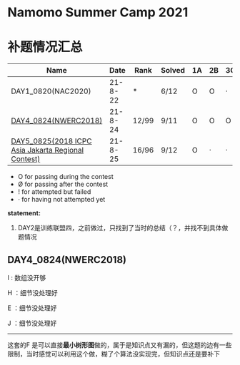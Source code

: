 # Namomo Summer Camp 2021

# 补题情况汇总

| Name                                                         | Date    | Rank  | Solved | 1A   | 2B   | 3C   | 4D   | 5E   | 6F   | 7G   | 8H   | 9I   | 10J  | 11K  | 12L  | 13M  |
| ------------------------------------------------------------ | ------- | ----- | ------ | ---- | ---- | ---- | ---- | ---- | ---- | ---- | ---- | ---- | ---- | ---- | ---- | ---- |
| DAY1_0820(NAC2020)                                           | 21-8-22 | *     | 6/12   | O    | O    | ·    | ·    | ·    | O    | O    | O    | ·    | ·    | O    | ·    |      |
| [DAY4_0824(NWERC2018)](https://codeforces.com/gym/102483)    | 21-8-24 | 12/99 | 9/11   | O    | O    | O    | ·    | O    | ·    | O    | O    | O    | O    | O    |      |      |
| [DAY5_0825(2018 ICPC Asia Jakarta Regional Contest)](https://codeforces.com/gym/102001) | 21-8-25 | 16/96 | 9/12   | O    | ·    | ·    | O    | ·    | O    | O    | O    | O    | O    | O    | O    |      |



- O for passing during the contest
- Ø for passing after the contest
- ! for attempted but failed
- · for having not attempted yet



**statement:** 

1.  DAY2是训练联盟四，之前做过，只找到了当时的总结（？，并找不到具体做题情况





## DAY4_0824(NWERC2018)

I : 数组没开够

H ：细节没处理好

E ：细节没处理好

J ：细节没处理好

---

这套的F 是可以直接**最小树形图**做的，属于是知识点又有漏的，但这题的边有一些限制，当时感觉可以利用这个做，糊了个算法没实现完，但知识点还是要补下

